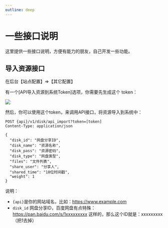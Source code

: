```yaml
---
outline: deep
---
```



# 一些接口说明 

这里提供一些接口说明，方便有能力的朋友，自己开发一些功能。

## 导入资源接口

在后台【站点配置】=>【其它配置】

有一个[API导入资源到系统Token]选项，你需要先生成这个 token：

![](/images/api/image.png)

然后，你可以使用这个token，来调用API接口，将资源导入到系统中：

```http
POST {api}/v1/disk/api_import?token=[token]
Content-Type: application/json

{
  "disk_id": "网盘分享ID",
  "disk_name": "资源名称",
  "disk_pass": "资源密码",
  "disk_type": "网盘类型",
  "files": "文件列表",
  "share_user": "分享人",
  "shared_time": "10位时间戳",
  "weight": 1
}
```

说明：

- `{api}`是你的网站域名，比如：https://www.example.com
- `disk_id` 网盘分享ID，百度网盘有点特殊：https://pan.baidu.com/s/1xxxxxxxxx 这样的，那么这个ID就是：xxxxxxxxx（把1去掉）